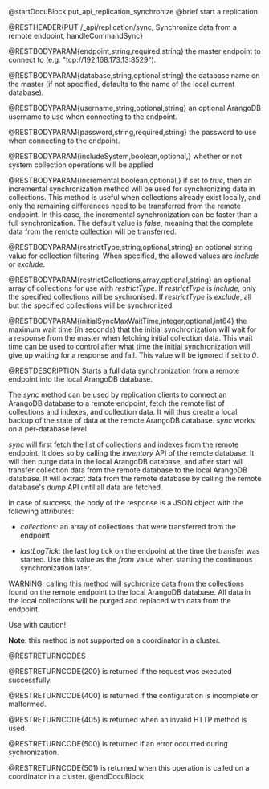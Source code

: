 
@startDocuBlock put_api_replication_synchronize
@brief start a replication

@RESTHEADER{PUT /_api/replication/sync, Synchronize data from a remote endpoint, handleCommandSync}

@RESTBODYPARAM{endpoint,string,required,string}
the master endpoint to connect to (e.g. "tcp://192.168.173.13:8529").

@RESTBODYPARAM{database,string,optional,string}
the database name on the master (if not specified, defaults to the
name of the local current database).

@RESTBODYPARAM{username,string,optional,string}
an optional ArangoDB username to use when connecting to the endpoint.

@RESTBODYPARAM{password,string,required,string}
the password to use when connecting to the endpoint.

@RESTBODYPARAM{includeSystem,boolean,optional,}
whether or not system collection operations will be applied

@RESTBODYPARAM{incremental,boolean,optional,}
if set to *true*, then an incremental synchronization method will be used
for synchronizing data in collections. This method is useful when
collections already exist locally, and only the remaining differences need
to be transferred from the remote endpoint. In this case, the incremental
synchronization can be faster than a full synchronization.
The default value is *false*, meaning that the complete data from the remote
collection will be transferred.

@RESTBODYPARAM{restrictType,string,optional,string}
an optional string value for collection filtering. When
specified, the allowed values are *include* or *exclude*.

@RESTBODYPARAM{restrictCollections,array,optional,string}
an optional array of collections for use with
*restrictType*. If *restrictType* is *include*, only the specified collections
will be sychronised. If *restrictType* is *exclude*, all but the specified
collections will be synchronized.

@RESTBODYPARAM{initialSyncMaxWaitTime,integer,optional,int64}
the maximum wait time (in seconds) that the initial synchronization will
wait for a response from the master when fetching initial collection data.
This wait time can be used to control after what time the initial synchronization
will give up waiting for a response and fail.
This value will be ignored if set to *0*.

@RESTDESCRIPTION
Starts a full data synchronization from a remote endpoint into the local
ArangoDB database.

The *sync* method can be used by replication clients to connect an ArangoDB database
to a remote endpoint, fetch the remote list of collections and indexes, and collection
data. It will thus create a local backup of the state of data at the remote ArangoDB
database. *sync* works on a per-database level.

*sync* will first fetch the list of collections and indexes from the remote endpoint.
It does so by calling the *inventory* API of the remote database. It will then purge
data in the local ArangoDB database, and after start will transfer collection data
from the remote database to the local ArangoDB database. It will extract data from the
remote database by calling the remote database's *dump* API until all data are fetched.

In case of success, the body of the response is a JSON object with the following
attributes:

- *collections*: an array of collections that were transferred from the endpoint

- *lastLogTick*: the last log tick on the endpoint at the time the transfer
  was started. Use this value as the *from* value when starting the continuous
  synchronization later.

WARNING: calling this method will sychronize data from the collections found
on the remote endpoint to the local ArangoDB database. All data in the local
collections will be purged and replaced with data from the endpoint.

Use with caution!

**Note**: this method is not supported on a coordinator in a cluster.

@RESTRETURNCODES

@RESTRETURNCODE{200}
is returned if the request was executed successfully.

@RESTRETURNCODE{400}
is returned if the configuration is incomplete or malformed.

@RESTRETURNCODE{405}
is returned when an invalid HTTP method is used.

@RESTRETURNCODE{500}
is returned if an error occurred during sychronization.

@RESTRETURNCODE{501}
is returned when this operation is called on a coordinator in a cluster.
@endDocuBlock

